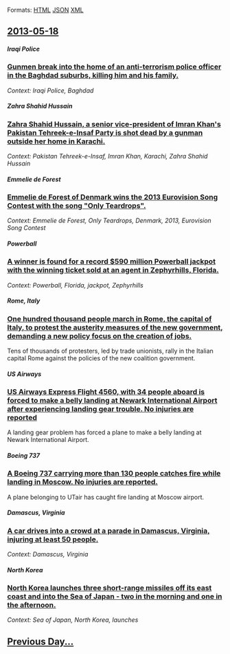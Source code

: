 
Formats: [HTML](2013/05/18/index.html)  [JSON](2013/05/18/index.json)  [XML](2013/05/18/index.xml)  

## [2013-05-18](/news/2013/05/18/index.md)

##### Iraqi Police
### [Gunmen break into the home of an anti-terrorism police officer in the Baghdad suburbs, killing him and his family. ](/news/2013/05/18/gunmen-break-into-the-home-of-an-anti-terrorism-police-officer-in-the-baghdad-suburbs-killing-him-and-his-family.md)
_Context: Iraqi Police, Baghdad_

##### Zahra Shahid Hussain
### [Zahra Shahid Hussain, a senior vice-president of Imran Khan's Pakistan Tehreek-e-Insaf Party is shot dead by a gunman outside her home in Karachi. ](/news/2013/05/18/zahra-shahid-hussain-a-senior-vice-president-of-imran-khan-s-pakistan-tehreek-e-insaf-party-is-shot-dead-by-a-gunman-outside-her-home-in-ka.md)
_Context: Pakistan Tehreek-e-Insaf, Imran Khan, Karachi, Zahra Shahid Hussain_

##### Emmelie de Forest
### [Emmelie de Forest of Denmark wins the 2013 Eurovision Song Contest with the song "Only Teardrops". ](/news/2013/05/18/emmelie-de-forest-of-denmark-wins-the-2013-eurovision-song-contest-with-the-song-only-teardrops.md)
_Context: Emmelie de Forest, Only Teardrops, Denmark, 2013, Eurovision Song Contest_

##### Powerball
### [A winner is found for a record $590 million Powerball jackpot with the winning ticket sold at an agent in Zephyrhills, Florida. ](/news/2013/05/18/a-winner-is-found-for-a-record-590-million-powerball-jackpot-with-the-winning-ticket-sold-at-an-agent-in-zephyrhills-florida.md)
_Context: Powerball, Florida, jackpot, Zephyrhills_

##### Rome, Italy
### [One hundred thousand people march in Rome, the capital of Italy, to protest the austerity measures of the new government, demanding a new policy focus on the creation of jobs. ](/news/2013/05/18/one-hundred-thousand-people-march-in-rome-the-capital-of-italy-to-protest-the-austerity-measures-of-the-new-government-demanding-a-new-po.md)
Tens of thousands of protesters, led by trade unionists, rally in the Italian capital Rome against the policies of the new coalition government.

##### US Airways
### [US Airways Express Flight 4560, with 34 people aboard is forced to make a belly landing at Newark International Airport after experiencing landing gear trouble. No injuries are reported ](/news/2013/05/18/us-airways-express-flight-4560-with-34-people-aboard-is-forced-to-make-a-belly-landing-at-newark-international-airport-after-experiencing-l.md)
A landing gear problem has forced a plane to make a belly landing at Newark International Airport.

##### Boeing 737
### [A Boeing 737 carrying more than 130 people catches fire while landing in Moscow. No injuries are reported. ](/news/2013/05/18/a-boeing-737-carrying-more-than-130-people-catches-fire-while-landing-in-moscow-no-injuries-are-reported.md)
A plane belonging to UTair has caught fire landing at Moscow airport.

##### Damascus, Virginia
### [A car drives into a crowd at a parade in Damascus, Virginia, injuring at least 50 people. ](/news/2013/05/18/a-car-drives-into-a-crowd-at-a-parade-in-damascus-virginia-injuring-at-least-50-people.md)
_Context: Damascus, Virginia_

##### North Korea
### [North Korea launches three short-range missiles off its east coast and into the Sea of Japan - two in the morning and one in the afternoon. ](/news/2013/05/18/north-korea-launches-three-short-range-missiles-off-its-east-coast-and-into-the-sea-of-japan-two-in-the-morning-and-one-in-the-afternoon.md)
_Context: Sea of Japan, North Korea, launches_

## [Previous Day...](/news/2013/05/17/index.md)

